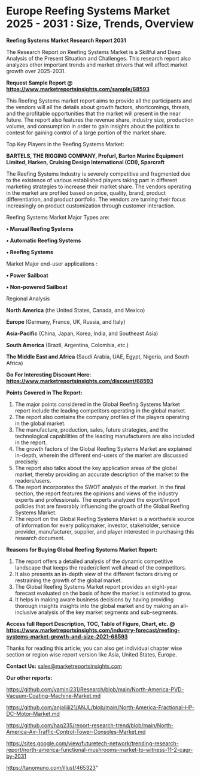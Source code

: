 # Europe Reefing Systems Market 2025 - 2031 : Size, Trends, Overview

<strong>Reefing Systems Market Research Report 2031</strong>

The Research Report on Reefing Systems Market is a Skillful and Deep Analysis of the Present Situation and Challenges. This research report also analyzes other important trends and market drivers that will affect market growth over 2025-2031.

<strong>Request Sample Report @ <a href=https://www.marketreportsinsights.com/sample/68593>https://www.marketreportsinsights.com/sample/68593</a></strong>

This Reefing Systems market report aims to provide all the participants and the vendors will all the details about growth factors, shortcomings, threats, and the profitable opportunities that the market will present in the near future. The report also features the revenue share, industry size, production volume, and consumption in order to gain insights about the politics to contest for gaining control of a large portion of the market share.

Top Key Players in the Reefing Systems Market:

<strong>BARTELS, THE RIGGING COMPANY, Profurl, Barton Marine Equipment Limited, Harken, Cruising Design International (CDI), Sparcraft</strong>

The Reefing Systems Industry is severely competitive and fragmented due to the existence of various established players taking part in different marketing strategies to increase their market share. The vendors operating in the market are profiled based on price, quality, brand, product differentiation, and product portfolio. The vendors are turning their focus increasingly on product customization through customer interaction.

Reefing Systems Market Major Types are:

<strong>• Manual Reefing Systems

• Automatic Reefing Systems

• Reefing Systems</strong>

Market Major end-user applications :

<strong>• Power Sailboat

• Non-powered Sailboat</strong>

Regional Analysis

</u><strong><b>North America</b></strong> (the United States, Canada, and Mexico)

<strong><b>Europe </b></strong>(Germany, France, UK, Russia, and Italy)

<strong><b>Asia-Pacific</b></strong> (China, Japan, Korea, India, and Southeast Asia)

<strong><b>South America</b></strong> (Brazil, Argentina, Colombia, etc.)

<strong><b>The Middle East and Africa</b></strong> (Saudi Arabia, UAE, Egypt, Nigeria, and South Africa)

<strong>Go For Interesting Discount Here: <a href=https://www.marketreportsinsights.com/discount/68593>https://www.marketreportsinsights.com/discount/68593</a></strong>

<strong>Points Covered in The Report:</strong>
<ol>
  <li>The major points considered in the Global Reefing Systems Market report include the leading competitors operating in the global market.</li>
  <li>The report also contains the company profiles of the players operating in the global market.</li>
  <li>The manufacture, production, sales, future strategies, and the technological capabilities of the leading manufacturers are also included in the report.</li>
  <li>The growth factors of the Global Reefing Systems Market are explained in-depth, wherein the different end-users of the market are discussed precisely.</li>
  <li>The report also talks about the key application areas of the global market, thereby providing an accurate description of the market to the readers/users.</li>
  <li>The report incorporates the SWOT analysis of the market. In the final section, the report features the opinions and views of the industry experts and professionals. The experts analyzed the export/import policies that are favorably influencing the growth of the Global Reefing Systems Market.</li>
  <li>The report on the Global Reefing Systems Market is a worthwhile source of information for every policymaker, investor, stakeholder, service provider, manufacturer, supplier, and player interested in purchasing this research document.</li>
</ol>
<strong>Reasons for Buying Global Reefing Systems Market Report:</strong>

<ol>
  <li>The report offers a detailed analysis of the dynamic competitive landscape that keeps the reader/client well ahead of the competitors.</li>
  <li>It also presents an in-depth view of the different factors driving or restraining the growth of the global market.</li>
  <li>The Global Reefing Systems Market report provides an eight-year forecast evaluated on the basis of how the market is estimated to grow.</li>
  <li>It helps in making aware business decisions by having providing thorough insights insights into the global market and by making an all-inclusive analysis of the key market segments and sub-segments.</li>
</ol>
<strong>Access full Report Description, TOC, Table of Figure, Chart, etc. @ <a href=https://www.marketreportsinsights.com/industry-forecast/reefing-systems-market-growth-and-size-2021-68593>https://www.marketreportsinsights.com/industry-forecast/reefing-systems-market-growth-and-size-2021-68593</a></strong>


Thanks for reading this article; you can also get individual chapter wise section or region wise report version like Asia, United States, Europe.

<strong>Contact Us:</strong>
sales@marketreportsinsights.com

<strong>Our other reports:</strong>

<a href=https://github.com/yamini231/Research/blob/main/North-America-PVD-Vacuum-Coating-Machine-Market.md>https://github.com/yamini231/Research/blob/main/North-America-PVD-Vacuum-Coating-Machine-Market.md</a>

<a href=https://github.com/anjaliiii21/ANJL/blob/main/North-America-Fractional-HP-DC-Motor-Market.md>https://github.com/anjaliiii21/ANJL/blob/main/North-America-Fractional-HP-DC-Motor-Market.md</a>

<a href=https://github.com/haq235/report-research-trend/blob/main/North-America-Air-Traffic-Control-Tower-Consoles-Market.md>https://github.com/haq235/report-research-trend/blob/main/North-America-Air-Traffic-Control-Tower-Consoles-Market.md</a>

<a href=https://sites.google.com/view/futuretech-network/trending-research-report/north-america-functional-mushrooms-market-to-witness-11-2-cagr-by-2031>https://sites.google.com/view/futuretech-network/trending-research-report/north-america-functional-mushrooms-market-to-witness-11-2-cagr-by-2031</a>

<a href=https://tanomuno.com/illust/465323>https://tanomuno.com/illust/465323</a>"
